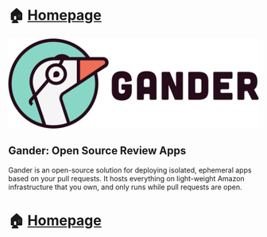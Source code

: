 # 🏠 [Homepage](https://gander-framework.github.io/)

<p align="center">
  <img src="images/logos/gander_logo_color.png" />
</p>
<h2>Gander: Open Source Review Apps</h2>

Gander is an open-source solution for deploying isolated, ephemeral apps based on your pull requests. It hosts everything on light-weight Amazon infrastructure that you own, and only runs while pull requests are open.

# 🏠 [Homepage](https://gander-framework.github.io/)
